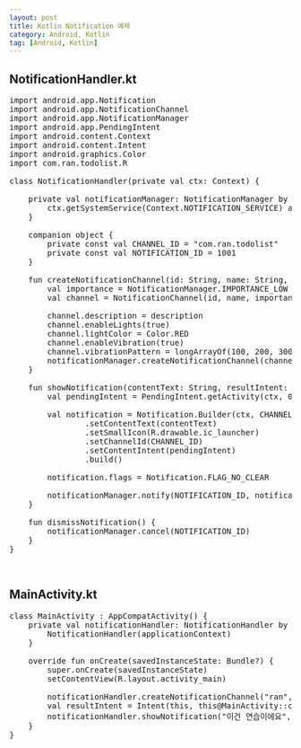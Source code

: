 ```yaml
---
layout: post
title: Kotlin Notification 예제
category: Android, Kotlin
tag: [Android, Kotlin]
---
```


## NotificationHandler.kt

<pre class="prettyprint">
import android.app.Notification
import android.app.NotificationChannel
import android.app.NotificationManager
import android.app.PendingIntent
import android.content.Context
import android.content.Intent
import android.graphics.Color
import com.ran.todolist.R

class NotificationHandler(private val ctx: Context) {

    private val notificationManager: NotificationManager by lazy {
        ctx.getSystemService(Context.NOTIFICATION_SERVICE) as NotificationManager
    }

    companion object {
        private const val CHANNEL_ID = "com.ran.todolist"
        private const val NOTIFICATION_ID = 1001
    }

    fun createNotificationChannel(id: String, name: String, description: String) {
        val importance = NotificationManager.IMPORTANCE_LOW
        val channel = NotificationChannel(id, name, importance)

        channel.description = description
        channel.enableLights(true)
        channel.lightColor = Color.RED
        channel.enableVibration(true)
        channel.vibrationPattern = longArrayOf(100, 200, 300, 400, 500, 400, 300, 200, 400)
        notificationManager.createNotificationChannel(channel)
    }

    fun showNotification(contentText: String, resultIntent: Intent) {
        val pendingIntent = PendingIntent.getActivity(ctx, 0, resultIntent, 0)

        val notification = Notification.Builder(ctx, CHANNEL_ID)
                .setContentText(contentText)
                .setSmallIcon(R.drawable.ic_launcher)
                .setChannelId(CHANNEL_ID)
                .setContentIntent(pendingIntent)
                .build()

        notification.flags = Notification.FLAG_NO_CLEAR

        notificationManager.notify(NOTIFICATION_ID, notification)
    }

    fun dismissNotification() {
        notificationManager.cancel(NOTIFICATION_ID)
    }
}
</pre>

<br>

## MainActivity.kt

<pre class="prettyprint">
class MainActivity : AppCompatActivity() {
    private val notificationHandler: NotificationHandler by lazy {
        NotificationHandler(applicationContext)
    }

    override fun onCreate(savedInstanceState: Bundle?) {
        super.onCreate(savedInstanceState)
        setContentView(R.layout.activity_main)

        notificationHandler.createNotificationChannel("ran", "ran", "ran")
        val resultIntent = Intent(this, this@MainActivity::class.java)
        notificationHandler.showNotification("이건 연습이에요", resultIntent)
    }
}
</pre>